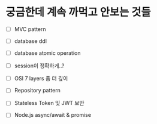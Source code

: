 # 궁금한데 계속 까먹고 안보는 것들 

- [ ] MVC pattern 
- [ ] database ddl 
- [ ] database atomic operation 
- [ ] session이 정확하게..? 
- [ ] OSI 7 layers 좀 더 깊이 
- [ ] Repository pattern 
- [ ] Stateless Token 및 JWT 보안
- [ ] Node.js async/await & promise 


